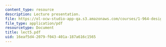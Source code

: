 ```yaml
---
content_type: resource
description: Lecture presentation.
file: https://ol-ocw-studio-app-qa.s3.amazonaws.com/courses/1-964-design-for-sustainability-fall-2006/16eaf5d42079f043401a187a616c1565_lect5.pdf
file_type: application/pdf
resourcetype: Document
title: lect5.pdf
uid: 16eaf5d4-2079-f043-401a-187a616c1565
---
```

